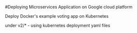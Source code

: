 
#Deploying Microservices Application on Google cloud platform 

Deploy Docker's example voting app on Kubernetes

under v2/* - using kubernetes deployment yaml files